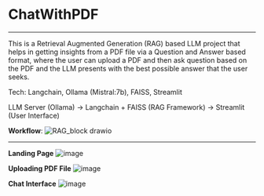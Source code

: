 # ChatWithPDF
---
This is a Retrieval Augmented Generation (RAG) based LLM project that helps in getting insights from a PDF file via a Question and Answer based format, where the user can upload a PDF and then ask question based on the PDF and the LLM presents with the best possible answer that the user seeks.

Tech: Langchain, Ollama (Mistral:7b), FAISS, Streamlit

LLM Server (Ollama) -> Langchain + FAISS (RAG Framework) -> Streamlit (User Interface)

**Workflow**:
![RAG_block drawio](https://github.com/user-attachments/assets/7dad1aaa-bd4b-48dc-a551-177bf73c9908)

---
**Landing Page**
![image](https://github.com/user-attachments/assets/2ac7901d-47a7-43bf-8b44-2472c9a8e506)

**Uploading PDF File**
![image](https://github.com/user-attachments/assets/d2993497-bb5e-43ab-9588-989f7dc8cbc2)

**Chat Interface**
![image](https://github.com/user-attachments/assets/16817d62-0ea5-4dcc-beac-f58e4503493a)


